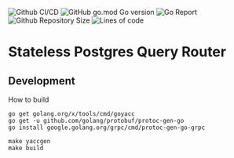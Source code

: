 ![Github CI/CD](https://img.shields.io/github/workflow/status/pg-sharding/spqr/Go?logo=github)
![GitHub go.mod Go version](https://img.shields.io/github/go-mod/go-version/pg-sharding/spqr)
![Go Report](https://goreportcard.com/badge/github.com/pg-sharding/spqr)
![Github Repository Size](https://img.shields.io/github/repo-size/pg-sharding/spqr)
![Lines of code](https://img.shields.io/tokei/lines/github/pg-sharding/spqr)

# Stateless Postgres Query Router

## Development

How to build

```
go get golang.org/x/tools/cmd/goyacc
go get -u github.com/golang/protobuf/protoc-gen-go
go install google.golang.org/grpc/cmd/protoc-gen-go-grpc

make yaccgen
make build
```
